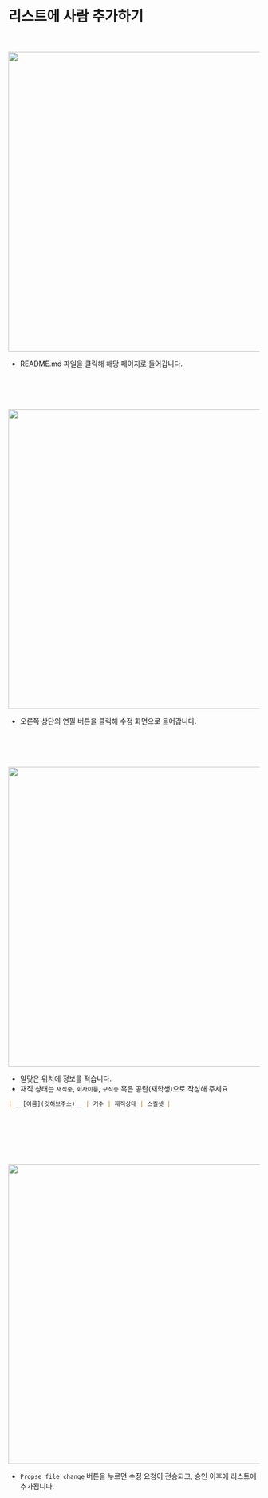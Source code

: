 리스트에 사람 추가하기
====
<br><br>
<img src="img/step1.png" width="600">

* README.md 파일을 클릭해 해당 페이지로 들어갑니다.
<br><br><br><br><br>

<img src="img/step2.png" width="600" />

* 오른쪽 상단의 연필 버튼을 클릭해 수정 화면으로 들어갑니다.
<br><br><br><br><br>

<img src="img/step3.png" width="600" />

* 알맞은 위치에 정보를 적습니다.
* 재직 상태는 `재직중`, `회사이름`, `구직중` 혹은 공란(재학생)으로 작성해 주세요

```md
| __[이름](깃허브주소)__ | 기수 | 재직상태 | 스킬셋 |
```


<br><br><br><br><br>

<img src="img/step4.png" width="600" />

* `Propse file change` 버튼을 누르면 수정 요청이 전송되고, 승인 이후에 리스트에 추가됩니다.
